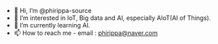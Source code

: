 - 👋 Hi, I’m @phirippa-source
- 👀 I’m interested in IoT, Big data and AI, especially AIoT(AI of Things).
- 🌱 I’m currently learning AI.
- 📫 How to reach me - email : phirippa@naver.com
   
   
